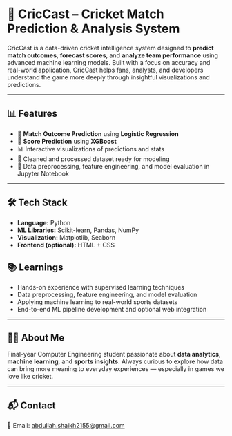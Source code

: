
# 🏏 CricCast – Cricket Match Prediction & Analysis System

CricCast is a data-driven cricket intelligence system designed to **predict match outcomes**, **forecast scores**, and **analyze team performance** using advanced machine learning models. Built with a focus on accuracy and real-world application, CricCast helps fans, analysts, and developers understand the game more deeply through insightful visualizations and predictions.

---

## 📊 Features

* 🔮 **Match Outcome Prediction** using **Logistic Regression**
* 🧠 **Score Prediction** using **XGBoost**
* 📊 Interactive visualizations of predictions and stats
* 💾 Cleaned and processed dataset ready for modeling
* 🧹 Data preprocessing, feature engineering, and model evaluation in Jupyter Notebook

---

## 🛠️ Tech Stack

* **Language:** Python
* **ML Libraries:** Scikit-learn, Pandas, NumPy
* **Visualization:** Matplotlib, Seaborn
* **Frontend (optional):** HTML + CSS





## 📚 Learnings

* Hands-on experience with supervised learning techniques
* Data preprocessing, feature engineering, and model evaluation
* Applying machine learning to real-world sports datasets
* End-to-end ML pipeline development and optional web integration

---

## 🙋‍♂️ About Me

Final-year Computer Engineering student passionate about **data analytics**, **machine learning**, and **sports insights**.
Always curious to explore how data can bring more meaning to everyday experiences — especially in games we love like cricket.

---

## 📬 Contact

📧 Email: abdullah.shaikh2155@gmail.com
